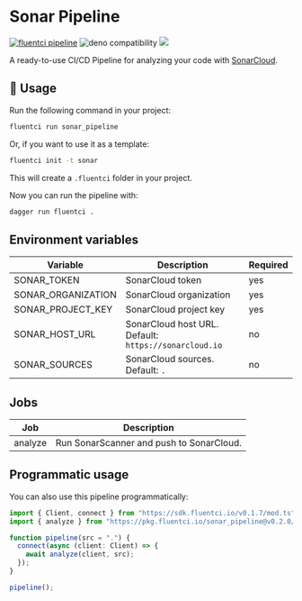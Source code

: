 # Sonar Pipeline

[![fluentci pipeline](https://img.shields.io/badge/dynamic/json?label=pkg.fluentci.io&labelColor=%23000&color=%23460cf1&url=https%3A%2F%2Fapi.fluentci.io%2Fv1%2Fpipeline%2Fsonar_pipeline&query=%24.version)](https://pkg.fluentci.io/sonar_pipeline)
![deno compatibility](https://shield.deno.dev/deno/^1.34)
[![](https://img.shields.io/codecov/c/gh/fluent-ci-templates/sonar-pipeline)](https://codecov.io/gh/fluent-ci-templates/sonar-pipeline)

A ready-to-use CI/CD Pipeline for analyzing your code with [SonarCloud](https://sonarcloud.io/).

## 🚀 Usage

Run the following command in your project:

```bash
fluentci run sonar_pipeline
```

Or, if you want to use it as a template:

```bash
fluentci init -t sonar
```

This will create a `.fluentci` folder in your project.

Now you can run the pipeline with:

```bash
dagger run fluentci .
```

## Environment variables

| Variable           | Description                                           | Required |
| ------------------ | ----------------------------------------------------- | -------- |
| SONAR_TOKEN        | SonarCloud token                                      | yes     |
| SONAR_ORGANIZATION | SonarCloud organization                               | yes     |
| SONAR_PROJECT_KEY  | SonarCloud project key                                | yes     |
| SONAR_HOST_URL     | SonarCloud host URL. Default: `https://sonarcloud.io` | no    |
| SONAR_SOURCES      | SonarCloud sources. Default: `.`                      | no    |

## Jobs

| Job       | Description                              |
| --------- | ---------------------------------------- |
| analyze   | Run SonarScanner and push to SonarCloud. |

## Programmatic usage

You can also use this pipeline programmatically:

```ts
import { Client, connect } from "https://sdk.fluentci.io/v0.1.7/mod.ts";
import { analyze } from "https://pkg.fluentci.io/sonar_pipeline@v0.2.0/mod.ts";

function pipeline(src = ".") {
  connect(async (client: Client) => {
    await analyze(client, src);
  });
}

pipeline();
```
